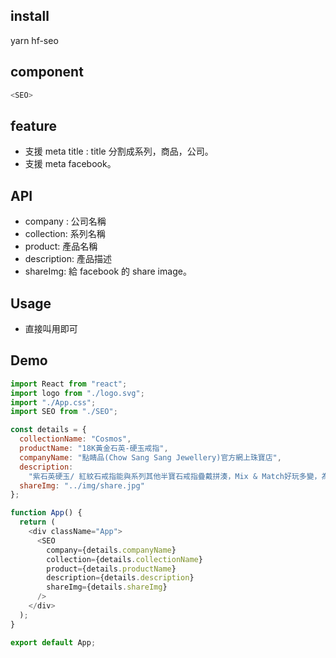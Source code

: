 ## install

yarn hf-seo

## component

```javascript
<SEO>
```

## feature

- 支援 meta title : title 分割成系列，商品，公司。
- 支援 meta facebook。

## API

- company : 公司名稱
- collection: 系列名稱
- product: 產品名稱
- description: 產品描述
- shareImg: 給 facebook 的 share image。

## Usage

- 直接叫用即可

## Demo

```javascript
import React from "react";
import logo from "./logo.svg";
import "./App.css";
import SEO from "./SEO";

const details = {
  collectionName: "Cosmos",
  productName: "18K黃金石英-硬玉戒指",
  companyName: "點睛品(Chow Sang Sang Jewellery)官方網上珠寶店",
  description:
    "紫石英硬玉/ 紅紋石戒指能與系列其他半寶石戒指疊戴拼湊，Mix & Match好玩多變，為每日穿搭增添打造出有如浩瀚星宿的閃亮魅力。紫石英硬玉象徵意義:平安和順; 紅紋石象徵意義:熱烈的愛情",
  shareImg: "../img/share.jpg"
};

function App() {
  return (
    <div className="App">
      <SEO
        company={details.companyName}
        collection={details.collectionName}
        product={details.productName}
        description={details.description}
        shareImg={details.shareImg}
      />
    </div>
  );
}

export default App;
```

